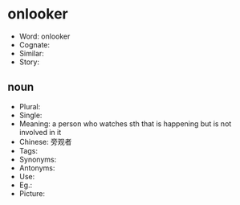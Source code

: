 # onlooker

- Word: onlooker
- Cognate: 
- Similar: 
- Story: 

## noun

- Plural: 
- Single: 
- Meaning: a person who watches sth that is happening but is not involved in it
- Chinese: 旁观者
- Tags: 
- Synonyms: 
- Antonyms: 
- Use: 
- Eg.: 
- Picture: 

